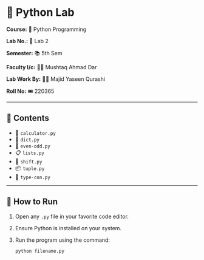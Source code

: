 # 🌈 Python Lab

**Course:** 🐍 Python Programming

**Lab No.:** 🧪 Lab 2

**Semester:** 📚 5th Sem

**Faculty I/c:** 👨‍🏫 Mushtaq Ahmad Dar

**Lab Work By:** 👨‍🎓 Majid Yaseen Qurashi

**Roll No:** 🎟️ 220365

---

## 📂 Contents
- 📜 `calculator.py`
- 📖 `dict.py`
- 🎲 `even-odd.py`
- 📋 `lists.py`
- 🔄 `shift.py`
- 📦 `tuple.py`
- 🔄 `type-con.py`

---

## 🚀 How to Run

1. Open any `.py` file in your favorite code editor.
2. Ensure Python is installed on your system.
3. Run the program using the command:

   ```bash
   python filename.py

